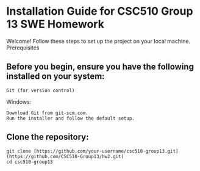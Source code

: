 # Installation Guide for CSC510 Group 13 SWE Homework

Welcome! Follow these steps to set up the project on your local machine.
Prerequisites

## Before you begin, ensure you have the following installed on your system:

    Git (for version control)
    
Windows:

    Download Git from git-scm.com.
    Run the installer and follow the default setup.

## Clone the repository:
```
git clone [https://github.com/your-username/csc510-group13.git](https://github.com/CSC510-Group13/hw2.git)
cd csc510-group13
```
